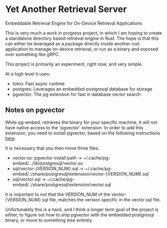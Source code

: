 # Yet Another Retrieval Server
Embeddable Retrieval Engine for On-Device Retrieval Applications

This is very much a work in progress project, in which I am hoping to create a standalone directory based retrieval engine in Rust. The hope is that this can either be leveraged as a package directly inside another rust application to manage on-device retrieval, or run as a binary and exposed over something like gRPC.

This project is primarily an experiment, right now, and very simple.

At a high level it uses:
- tokio: Fast async runtime
- postgres: Leverages an embedded postgresql database for storage
- pgvector: The pg extension for fast in database vector search

## Notes on pgvector

While pg-embed, retrieves the binary for your specific machine, it will not have native access to the 'pgvector' extension.
In order to add this extension, you need to install pgvector, based on the following instructions [here](https://github.com/pgvector/pgvector#installation-notes).

It is necessary that you then move three files.

- vector.so: pgvector install path -> ~/.cache/pg-embed/.../lib/postgresql/vector.so
- sql/vector-{VERSION_NUM}.sql -> ~/.cache/pg-embed/../share/postgresql/extension/vector-{VERSION_NUM}.sql
- sql/vector.sql -> ~/.cache/pg-embed/../share/postgresql/extension/vector.sql

It is important to not that the VERSION_NUM of the vector-{VERSION_NUM}.sql file, matches the version specific in the vector.sql file.

Unfortunately this is a hack, and I think a longer term goal of the project is either, to figure out how to ship pgvector with the embedded postgresql binary, or move to something else entirely.
